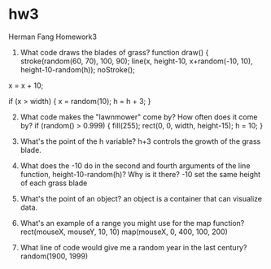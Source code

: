# hw3
Herman Fang Homework3

1. What code draws the blades of grass?
function draw() {
  stroke(random(60, 70), 100, 90);
  line(x, height-10, x+random(-10, 10), height-10-random(h));
  noStroke();

  x = x + 10;

  if (x > width) {
    x = random(10);
    h = h + 3;
  }

2. What code makes the "lawnmower" come by? How often does it come by?
 if (random() > 0.999) {
    fill(255);
    rect(0, 0, width, height-15);
    h = 10;
  }

3. What's the point of the h variable?
h+3 controls the growth of the grass blade.

4. What does the -10 do in the second and fourth arguments of the line function, height-10-random(h)? Why is it there?
-10 set the same height of each grass blade

5. What's the point of an object?
an object is a container that can visualize data.

6. What's an example of a range you might use for the map function?
rect(mouseX, mouseY, 10, 10)
map(mouseX, 0, 400, 100, 200)

7. What line of code would give me a random year in the last century?
random(1900, 1999)
